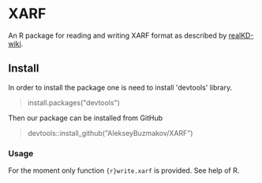 # XARF
An R package for reading and writing XARF format as described by [realKD-wiki](https://bitbucket.org/realKD/realkd/wiki/model/data/xarf).

## Install

In order to install the package one is need to install 'devtools' library.
> install.packages("devtools")

Then our package can be installed from GitHub
> devtools::install_github("AlekseyBuzmakov/XARF") 

### Usage
For the moment only function `{r}write.xarf` is provided. See help of R.

